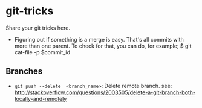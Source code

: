 # git-tricks
Share your git tricks here.
- Figuring out if something is a merge is easy. That's all commits with more than one parent. To check for that, you can do, for example;
$ git cat-file -p $commit_id

## Branches
- `git push --delete  <branch_name>`: Delete remote branch.  see: http://stackoverflow.com/questions/2003505/delete-a-git-branch-both-locally-and-remotely
